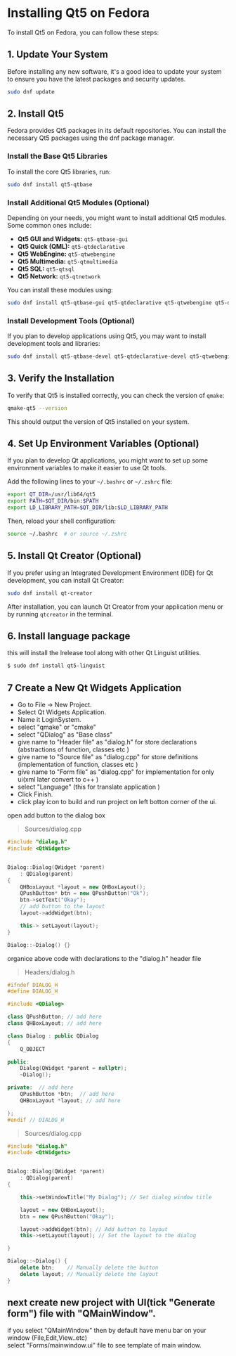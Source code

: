# Installing Qt5 on Fedora

To install Qt5 on Fedora, you can follow these steps:

## 1. Update Your System

Before installing any new software, it's a good idea to update your system to ensure you have the latest packages and security updates.

```bash
sudo dnf update
```

## 2. Install Qt5

Fedora provides Qt5 packages in its default repositories. You can install the necessary Qt5 packages using the dnf package manager.

### Install the Base Qt5 Libraries

To install the core Qt5 libraries, run:

```bash
sudo dnf install qt5-qtbase
```

### Install Additional Qt5 Modules (Optional)

Depending on your needs, you might want to install additional Qt5 modules. Some common ones include:

- **Qt5 GUI and Widgets:** `qt5-qtbase-gui`
- **Qt5 Quick (QML):** `qt5-qtdeclarative`
- **Qt5 WebEngine:** `qt5-qtwebengine`
- **Qt5 Multimedia:** `qt5-qtmultimedia`
- **Qt5 SQL:** `qt5-qtsql`
- **Qt5 Network:** `qt5-qtnetwork`

You can install these modules using:

```bash
sudo dnf install qt5-qtbase-gui qt5-qtdeclarative qt5-qtwebengine qt5-qtmultimedia qt5-qtsql qt5-qtnetwork
```

### Install Development Tools (Optional)

If you plan to develop applications using Qt5, you may want to install development tools and libraries:

```bash
sudo dnf install qt5-qtbase-devel qt5-qtdeclarative-devel qt5-qtwebengine-devel qt5-qtmultimedia-devel qt5-qtsql-devel qt5-qtnetwork-devel
```

## 3. Verify the Installation

To verify that Qt5 is installed correctly, you can check the version of `qmake`:

```bash
qmake-qt5 --version
```

This should output the version of Qt5 installed on your system.

## 4. Set Up Environment Variables (Optional)

If you plan to develop Qt applications, you might want to set up some environment variables to make it easier to use Qt tools.

Add the following lines to your `~/.bashrc` or `~/.zshrc` file:

```bash
export QT_DIR=/usr/lib64/qt5
export PATH=$QT_DIR/bin:$PATH
export LD_LIBRARY_PATH=$QT_DIR/lib:$LD_LIBRARY_PATH
```

Then, reload your shell configuration:

```bash
source ~/.bashrc  # or source ~/.zshrc
```

## 5. Install Qt Creator (Optional)

If you prefer using an Integrated Development Environment (IDE) for Qt development, you can install Qt Creator:

```bash
sudo dnf install qt-creator
```

After installation, you can launch Qt Creator from your application menu or by running `qtcreator` in the terminal.

## 6. Install language package   
this will install the lrelease tool along with other Qt Linguist utilities.  
```bash
$ sudo dnf install qt5-linguist
```

## 7 Create a New Qt Widgets Application
* Go to File → New Project.  
* Select Qt Widgets Application.  
* Name it LoginSystem.   
* select "qmake" or "cmake"   
* select "QDialog" as "Base class"  
* give name to "Header file" as "dialog.h" for store declarations (abstractions of function, classes etc )  
* give name to "Source file" as "dialog.cpp"  for store definitions (implementation of function, classes etc )  
* give name to "Form file" as "dialog.cpp" for implementation for only ui(xml later convert to c++ )
* select "Language"  (this for translate application )
* Click Finish.
* click play icon to build and run project on left botton corner of the ui.

open add button to the dialog box    
> Sources/dialog.cpp
```cpp
#include "dialog.h"
#include <QtWidgets>


Dialog::Dialog(QWidget *parent)
    : QDialog(parent)
{
    QHBoxLayout *layout = new QHBoxLayout();
    QPushButton* btn = new QPushButton("Ok");
    btn->setText("Okay");
    // add button to the layout 
    layout->addWidget(btn);

    this-> setLayout(layout);
}

Dialog::~Dialog() {}
```

organice above code with declarations to the "dialog.h" header file   
> Headers/dialog.h
```cpp
#ifndef DIALOG_H
#define DIALOG_H

#include <QDialog>

class QPushButton; // add here
class QHBoxLayout; // add here

class Dialog : public QDialog
{
    Q_OBJECT

public:
    Dialog(QWidget *parent = nullptr);
    ~Dialog();

private:  // add here
    QPushButton *btn;  // add here
    QHBoxLayout *layout; // add here

};
#endif // DIALOG_H
```

> Sources/dialog.cpp   
```cpp
#include "dialog.h"
#include <QtWidgets>


Dialog::Dialog(QWidget *parent)
    : QDialog(parent)
{

    this->setWindowTitle("My Dialog"); // Set dialog window title

    layout = new QHBoxLayout();
    btn = new QPushButton("Okay");

    layout->addWidget(btn); // Add button to layout
    this->setLayout(layout); // Set the layout to the dialog

}

Dialog::~Dialog() {
    delete btn;    // Manually delete the button
    delete layout; // Manually delete the layout
}
```

## next create new project with UI(tick "Generate form") file  with "QMainWindow".        
if you select "QMainWindow" then by default have menu bar on your window (File,Edit,View..etc)   
select "Forms/mainwindow.ui" file to see template of main window.    




